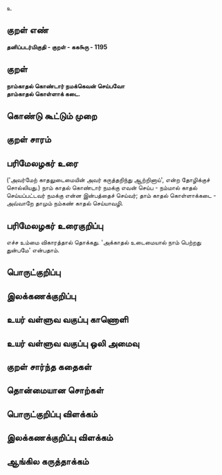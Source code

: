 உ

## குறள் எண் 

**தனிப்படர்மிகுதி - குறள் - கக௯ரு - 1195**

## குறள் 

**நாம்காதல் கொண்டார் நமக்கெவன் செய்பவோ  
தாம்காதல் கொள்ளாக் கடை.** 

## கொண்டு கூட்டும் முறை


## குறள் சாரம் 


## பரிமேலழகர் உரை

('அவர்மேற் காதலுடைமையின் அவர் கருத்தறிந்து ஆற்றினாய்', என்ற தோழிக்குச் சொல்லியது.) நாம் காதல் கொண்டார் நமக்கு எவன் செய்ப - நம்மால் காதல் செய்யப்பட்டவர் நமக்கு என்ன இன்பத்தைச் செய்வர்; தாம் காதல் கொள்ளாக்கடை - அவ்வாறே தாமும் நம்கண் காதல் செய்யாவழி.

## பரிமேலழகர் உரைகுறிப்பு   

எச்ச உம்மை விகாரத்தால் தொக்கது. 'அக்காதல் உடைமையால் நாம் பெற்றது துன்பமே' என்பதாம்.

## பொருட்குறிப்பு 


## இலக்கணக்குறிப்பு  


## உயர் வள்ளுவ வகுப்பு காணொளி


## உயர் வள்ளுவ வகுப்பு ஒலி அமைவு 

 
## குறள் சார்ந்த கதைகள் 


## தொன்மையான சொற்கள்


## பொருட்குறிப்பு விளக்கம்


## இலக்கணக்குறிப்பு விளக்கம்


## ஆங்கில கருத்தாக்கம் 


